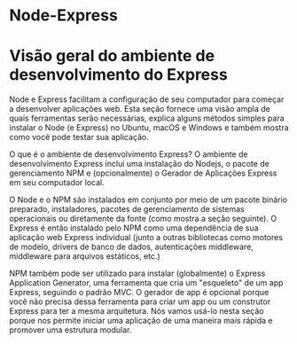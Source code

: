 # Node-Express

# Visão geral do ambiente de desenvolvimento do Express
Node e Express facilitam a configuração de seu computador para começar a desenvolver aplicações web. Esta seção fornece uma visão ampla de quais ferramentas serão necessárias, explica alguns métodos simples para instalar o Node (e Express) no Ubuntu, macOS e Windows e também mostra como você pode testar sua aplicação.

O que é o ambiente de desenvolvimento Express?
O ambiente de desenvolvimento Express inclui uma instalação do Nodejs, o pacote de gerenciamento NPM e (opcionalmente) o Gerador de Aplicações Express em seu computador local.

O Node e o NPM são instalados em conjunto por meio de um pacote binário preparado, instaladores, pacotes de gerenciamento de sistemas operacionais ou diretamente da fonte (como mostra a seção seguinte). O Express é então instalado pelo NPM como uma dependência de sua aplicação web Express individual (junto a outras bibliotecas como motores de modelo, drivers de banco de dados, autenticações middleware, middleware para arquivos estáticos, etc.)

NPM também pode ser utilizado para instalar (globalmente) o Express Application Generator, uma ferramenta que cria um "esqueleto" de um app Express, seguindo o padrão MVC. O gerador de app é opcional porque você não precisa dessa ferramenta para criar um app ou um construtor Express para ter a mesma arquitetura. Nós vamos usá-lo nesta seção porque nos permite iniciar uma aplicação de uma maneira mais rápida e promover uma estrutura modular.
